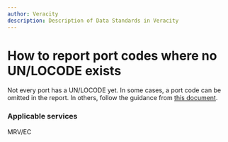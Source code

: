 ```yaml
---
author: Veracity
description: Description of Data Standards in Veracity
---
```


# How to report port codes where no UN/LOCODE exists
Not every port has a UN/LOCODE yet. In some cases, a port code can be omitted in the report. In others, follow the guidance from [this document](http://standard.no/).

### Applicable services
MRV/EC
